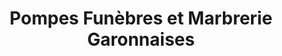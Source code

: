 ---
title: "Pompes Funèbres et Marbrerie Garonnaises"
url: /lunion/pompes-funebres-et-marbrerie-garonnaises/
shop: Bestattungen
---